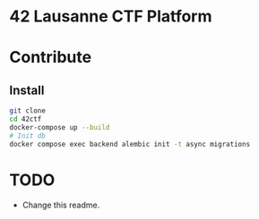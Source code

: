 # 42 Lausanne CTF Platform

# Contribute

## Install

```bash
git clone
cd 42ctf
docker-compose up --build
# Init db
docker compose exec backend alembic init -t async migrations
```

# TODO

- Change this readme.
